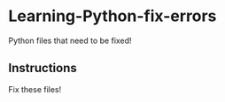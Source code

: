 Learning-Python-fix-errors
==========================

Python files that need to be fixed!


Instructions
------------

Fix these files!

